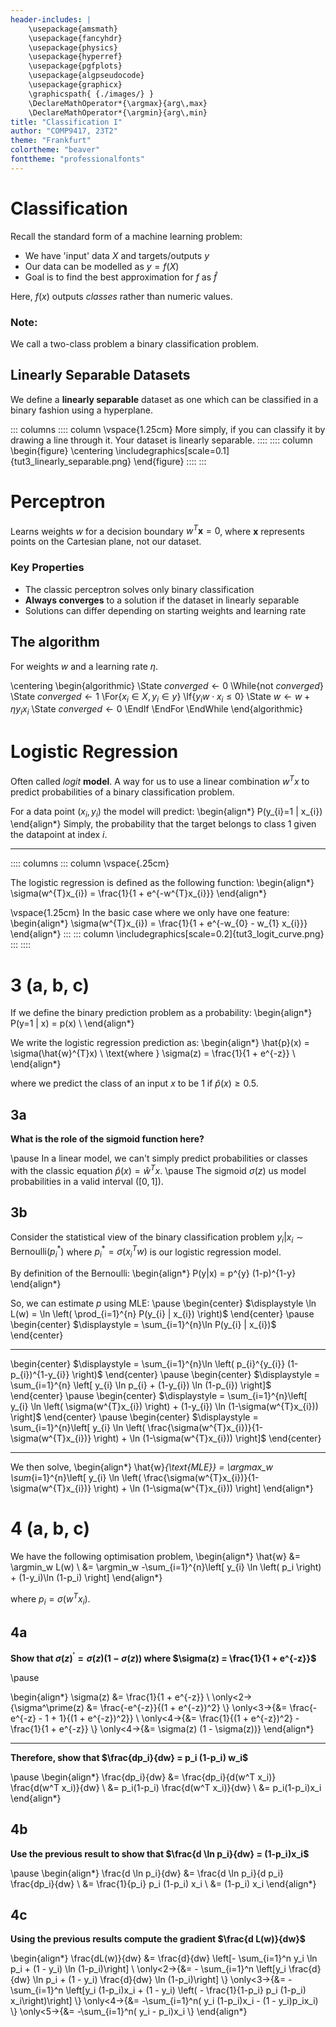 ```yaml
---
header-includes: |
	\usepackage{amsmath}
	\usepackage{fancyhdr}
	\usepackage{physics}
	\usepackage{hyperref}
	\usepackage{pgfplots}
	\usepackage{algpseudocode}
	\usepackage{graphicx}
	\graphicspath{ {./images/} }
	\DeclareMathOperator*{\argmax}{arg\,max}
	\DeclareMathOperator*{\argmin}{arg\,min}
title: "Classification I"
author: "COMP9417, 23T2"
theme: "Frankfurt"
colortheme: "beaver"
fonttheme: "professionalfonts"
---
```


# Classification

Recall the standard form of a machine learning problem:

- We have 'input' data $X$ and targets/outputs $y$
- Our data can be modelled as $y = f(X)$
- Goal is to find the best approximation for $f$ as $\hat{f}$

Here, $f(x)$ outputs *classes* rather than numeric values.

### Note:

We call a two-class problem a binary classification problem.

## Linearly Separable Datasets

We define a **linearly separable** dataset as one which can be classified in a binary fashion using a hyperplane.

::: columns
:::: column
\vspace{1.25cm}
More simply, if you can classify it by drawing a line through it. Your dataset is linearly separable.
::::
:::: column
\begin{figure}
	\centering
	\includegraphics[scale=0.1]{tut3_linearly_separable.png}
\end{figure}
::::
:::

# Perceptron

Learns weights $w$ for a decision boundary $w^{T} \mathbf{x} = 0$, where $\mathbf{x}$ represents points on the Cartesian plane, not our dataset.

### Key Properties

- The classic perceptron solves only binary classification
- **Always converges** to a solution if the dataset in linearly separable
- Solutions can differ depending on starting weights and learning rate

## The algorithm

For weights $w$ and a learning rate $\eta$.

\centering
\begin{algorithmic}
  \State $converged \gets 0$
  \While{not $converged$}
  \State $converged \gets 1$
  \For{$x_{i} \in X, y_{i} \in y$}
  \If{$y_{i} w \cdot x_{i} \leq 0$}
  \State $w \gets w + \eta y_{i} x_{i}$
  \State $converged \gets 0$
  \EndIf
  \EndFor
  \EndWhile
\end{algorithmic}

# Logistic Regression

Often called *logit* **model**. A way for us to use a linear combination $w^{T} x$ to predict probabilities of a binary classification problem.

For a data point $(x_i, y_i)$ the model will predict:
\begin{align*}
  P(y_{i}=1 | x_{i})
\end{align*}
Simply, the probability that the target belongs to class 1 given the datapoint at index $i$.

---

:::: columns
::: column
\vspace{.25cm}

The logistic regression is defined as the following function:
\begin{align*}
  \sigma(w^{T}x_{i}) = \frac{1}{1 + e^{-w^{T}x_{i}}}
\end{align*}

\vspace{1.25cm}
In the basic case where we only have one feature:
\begin{align*}
  \sigma(w^{T}x_{i}) = \frac{1}{1 + e^{-w_{0} - w_{1} x_{i}}}
\end{align*}
:::
::: column
\includegraphics[scale=0.2]{tut3_logit_curve.png}
:::
::::

# 3 (a, b, c)

If we define the binary prediction problem as a probability:
\begin{align*}
  P(y=1 | x) = p(x) \\
\end{align*}

We write the logistic regression prediction as:
\begin{align*}
  \hat{p}(x) = \sigma(\hat{w}^{T}x) \\
  \text{where } \sigma(z) = \frac{1}{1 + e^{-z}} \\
\end{align*}

where we predict the class of an input $x$ to be $1$ if $\hat{p}(x) \geq 0.5$.

## 3a

**What is the role of the sigmoid function here?**

\pause
In a linear model, we can't simply predict probabilities or classes with the classic equation $\hat{p}(x) = \hat{w}^{T} x$.
\pause
The sigmoid $\sigma(z)$ us model probabilities in a valid interval ($[0, 1]$).

## 3b

Consider the statistical view of the binary classification problem $y_{i} | x_{i} \sim \text{Bernoulli}(p_{i}^{*} )$ where $p_{i}^{*}  = \sigma(x_{i}^{T} w)$ is our logistic regression model.

By definition of the Bernoulli:
\begin{align*}
  P(y|x) = p^{y} (1-p)^{1-y}
\end{align*}

So, we can estimate $p$ using MLE:
\pause
\begin{center}
  $\displaystyle \ln L(w) = \ln \left( \prod_{i=1}^{n} P(y_{i} | x_{i}) \right)$
\end{center}
  \pause
\begin{center}
  $\displaystyle = \sum_{i=1}^{n}\ln  P(y_{i} | x_{i})$
\end{center}

---

\begin{center}
  $\displaystyle = \sum_{i=1}^{n}\ln \left( p_{i}^{y_{i}} (1-p_{i})^{1-y_{i}} \right)$
\end{center}
  \pause
\begin{center}
  $\displaystyle = \sum_{i=1}^{n} \left[ y_{i} \ln p_{i} + (1-y_{i}) \ln (1-p_{i}) \right]$
\end{center}
  \pause
\begin{center}
  $\displaystyle = \sum_{i=1}^{n}\left[  y_{i} \ln \left( \sigma(w^{T}x_{i}) \right) + (1-y_{i}) \ln (1-\sigma(w^{T}x_{i})) \right]$
\end{center}
\pause
\begin{center}
  $\displaystyle = \sum_{i=1}^{n}\left[  y_{i} \ln \left( \frac{\sigma(w^{T}x_{i})}{1-\sigma(w^{T}x_{i})} \right) + \ln (1-\sigma(w^{T}x_{i})) \right]$
\end{center}

---

We then solve,
\begin{align*}
	\hat{w}_{\text{MLE}} = \argmax_w \sum_{i=1}^{n}\left[  y_{i} \ln \left( \frac{\sigma(w^{T}x_{i})}{1-\sigma(w^{T}x_{i})} \right) + \ln (1-\sigma(w^{T}x_{i})) \right]
\end{align*}

# 4 (a, b, c)

We have the following optimisation problem,
\begin{align*}
	\hat{w} &= \argmin_w L(w) \\
	&= \argmin_w -\sum_{i=1}^{n}\left[  y_{i} \ln \left( p_i \right) + (1-y_i)\ln (1-p_i) \right]
\end{align*}

where $p_i = \sigma(w^{T}x_{i})$.

## 4a

**Show that $\sigma(z)^\prime = \sigma(z) (1 - \sigma(z))$ where $\sigma(z) = \frac{1}{1 + e^{-z}}$**

\pause

\begin{align*}
	\sigma(z) &= \frac{1}{1 + e^{-z}} \\
	\only<2->{\sigma^\prime(z) &= \frac{-e^{-z}}{(1 + e^{-z})^2} \\}
	\only<3->{&= \frac{-e^{-z} - 1 + 1}{(1 + e^{-z})^2}} \\
	\only<4->{&= \frac{1}{(1 + e^{-z})^2} -\frac{1}{1 + e^{-z}} \\}
	\only<4->{&= \sigma(z) (1 - \sigma(z))}
\end{align*}

---

**Therefore, show that $\frac{dp_i}{dw} = p_i (1-p_i) w_i$**

\pause
\begin{align*}
	\frac{dp_i}{dw} &= \frac{dp_i}{d(w^T x_i)} \frac{d(w^T x_i)}{dw} \\
	&= p_i(1-p_i) \frac{d(w^T x_i)}{dw} \\
	&= p_i(1-p_i)x_i
\end{align*}

## 4b

**Use the previous result to show that $\frac{d \ln p_i}{dw} = (1-p_i)x_i$**

\pause
\begin{align*}
	\frac{d \ln p_i}{dw} &= \frac{d \ln p_i}{d p_i} \frac{dp_i}{dw} \\
	&= \frac{1}{p_i} p_i (1-p_i) x_i \\
	&= (1-p_i) x_i
\end{align*}

## 4c

**Using the previous results compute the gradient $\frac{d L(w)}{dw}$**

\begin{align*}
	\frac{dL(w)}{dw} &= \frac{d}{dw} \left[- \sum_{i=1}^n y_i \ln p_i + (1 - y_i) \ln (1-p_i)\right] \\
	\only<2->{&= - \sum_{i=1}^n \left[y_i \frac{d}{dw} \ln p_i + (1 - y_i) \frac{d}{dw} \ln (1-p_i)\right] \\}
	\only<3->{&= -\sum_{i=1}^n \left[y_i (1-p_i)x_i + (1 - y_i) \left( - \frac{1}{1-p_i} p_i (1-p_i) x_i\right)\right] \\}
	\only<4->{&= -\sum_{i=1}^n( y_i (1-p_i)x_i - (1 - y_i)p_ix_i) \\}
	\only<5->{&= -\sum_{i=1}^n( y_i  - p_i)x_i \\}
\end{align*}
